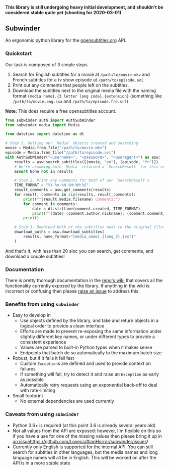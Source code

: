 #### This library is still undergoing heavy initial development, and shouldn't be considered stable quite yet (shooting for 2020-03-01)

## Subwinder

An ergonomic python library for the [opensubtitles.org](https://opensubtitles.org) API.

### Quickstart

Our task is composed of 3 simple steps

1. Search for English subtitles for a movie at `/path/to/movie.mkv` and French subtitles for a tv show episode at `/path/to/episode.avi`.
2. Print out any comments that people left on the subtitles.
3. Download the subtitles next to the original media file with the naming format `{media name}.{3 letter lang code}.{extension}` (something like `/path/to/movie.eng.ssa` and `/path/to/episode.fre.srt`)

**Note:** This does require a free opensubtitles account.

```python
from subwinder.auth import AuthSubWinder
from subwinder.media import Media

from datetime import datetime as dt

# Step 1. Getting our `Media` objects created and searching
movie = Media.from_file("/path/to/movie.mkv")
episode = Media.from_file("/path/to/episode.avi")
with AuthSubWinder("<username>", "<password>", "<useragent>") as asw:
    results = asw.search_subtitles([(movie, "en"), (episode, "fr")])
    # We're assuming both `Media` returned a `SearchResult` for this example
    assert None not in results

    # Step 2. Print any comments for both of our `SearchResult`s
    TIME_FORMAT = "%Y-%m-%d %H:%M:%S"
    result_comments = asw.get_comments(results)
    for result, comments in zip(results, result_comments):
        print(f"{result.media.filename} Comments:")
        for comment in comments:
            date = dt.strftime(comment.created, TIME_FORMAT)
            print(f"{date} {comment.author.nickname}: {comment.comment_str}")
        print()

    # Step 3. Download both of the subtitles next to the original files
    download_paths = asw.download_subtitles(
        results, name_format="{media_name}.{lang_3}.{ext}"
    )
```

And that's it, with less than 20 sloc you can search, get comments, and download a couple subtitles!

### Documentation

There is pretty thorough documentation in the [repo's wiki](https://github.com/LovecraftianHorror/subwinder/wiki) that covers all the functionality currently exposed by the library. If anything in the wiki is incorrect or confusing then please [raise an issue](https://github.com/LovecraftianHorror/subwinder/issues) to address this.

### Benefits from using `subwinder`

* Easy to develop in
    * Use objects defined by the library, and take and return objects in a logical order to provide a clean interface
    * Efforts are made to prevent re-exposing the same information under slightly different key names, or under different types to provide a consistent experience
    * Values are parsed to built-in Python types when it makes sense
    * Endpoints that batch do so automatically to the maximum batch size
* Robust, but if it fails it fail fast
    * Custom `Exception`s are defined and used to provide context on failures
    * If something will fail, try to detect it and raise an `Exception` as early as possible
    * Automatically retry requests using an exponential back-off to deal with rate-limiting
* Small footprint
    * No external dependencies are used currently

### Caveats from using `subwinder`

* Python 3.6+ is required (at this point 3.6 is already several years old)
* Not all values from the API are exposed: however, I'm flexible on this so if you have a use for one of the missing values then please bring it up in [an issue]()https://github.com/LovecraftianHorror/subwinder/issues!
* Currently only English is supported for the internal API. You can still search for subtitles in other languages, but the media names and long language names will all be in English. This will be worked on after the API is in a more stable state
